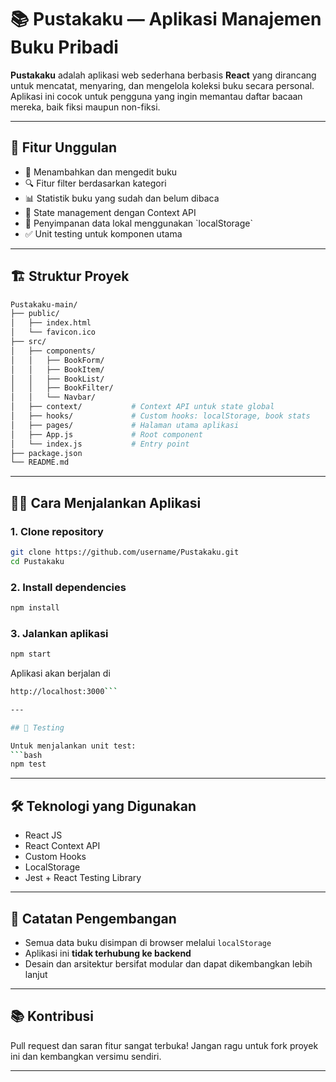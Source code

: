 # 📚 Pustakaku — Aplikasi Manajemen Buku Pribadi

**Pustakaku** adalah aplikasi web sederhana berbasis **React** yang dirancang untuk mencatat, menyaring, dan mengelola koleksi buku secara personal. Aplikasi ini cocok untuk pengguna yang ingin memantau daftar bacaan mereka, baik fiksi maupun non-fiksi.

---

## 🚀 Fitur Unggulan

- 📘 Menambahkan dan mengedit buku
- 🔍 Fitur filter berdasarkan kategori
- 📊 Statistik buku yang sudah dan belum dibaca
- 🧠 State management dengan Context API
- 💾 Penyimpanan data lokal menggunakan \`localStorage\`
- ✅ Unit testing untuk komponen utama

---

## 🏗️ Struktur Proyek

```bash
Pustakaku-main/
├── public/
│   ├── index.html
│   └── favicon.ico
├── src/
│   ├── components/
│   │   ├── BookForm/
│   │   ├── BookItem/
│   │   ├── BookList/
│   │   ├── BookFilter/
│   │   └── Navbar/
│   ├── context/           # Context API untuk state global
│   ├── hooks/             # Custom hooks: localStorage, book stats
│   ├── pages/             # Halaman utama aplikasi
│   ├── App.js             # Root component
│   └── index.js           # Entry point
├── package.json
└── README.md
```

---

## 🧑‍💻 Cara Menjalankan Aplikasi

### 1. Clone repository
```bash
git clone https://github.com/username/Pustakaku.git
cd Pustakaku
```

### 2. Install dependencies
```bash
npm install
```

### 3. Jalankan aplikasi
```bash
npm start
```

Aplikasi akan berjalan di
```bash 
http://localhost:3000```

---

## 🧪 Testing

Untuk menjalankan unit test:
```bash
npm test
```

---

## 🛠️ Teknologi yang Digunakan

- React JS
- React Context API
- Custom Hooks
- LocalStorage
- Jest + React Testing Library

---

## 📌 Catatan Pengembangan

- Semua data buku disimpan di browser melalui ```localStorage```
- Aplikasi ini **tidak terhubung ke backend**
- Desain dan arsitektur bersifat modular dan dapat dikembangkan lebih lanjut

---

## 📚 Kontribusi

Pull request dan saran fitur sangat terbuka! Jangan ragu untuk fork proyek ini dan kembangkan versimu sendiri.

---
